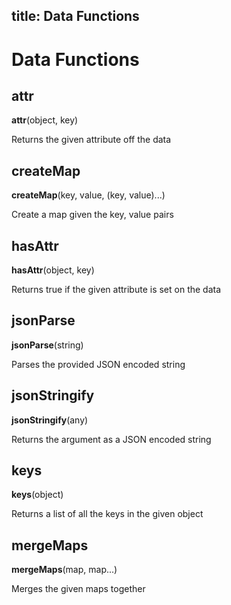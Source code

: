 title: Data Functions
---

# Data Functions

## attr

**attr**(object, key)

Returns the given attribute off the data

## createMap

**createMap**(key, value, (key, value)...)

Create a map given the key, value pairs

## hasAttr

**hasAttr**(object, key)

Returns true if the given attribute is set on the data

## jsonParse

**jsonParse**(string)

Parses the provided JSON encoded string

## jsonStringify

**jsonStringify**(any)

Returns the argument as a JSON encoded string

## keys

**keys**(object)

Returns a list of all the keys in the given object

## mergeMaps

**mergeMaps**(map, map...)

Merges the given maps together

